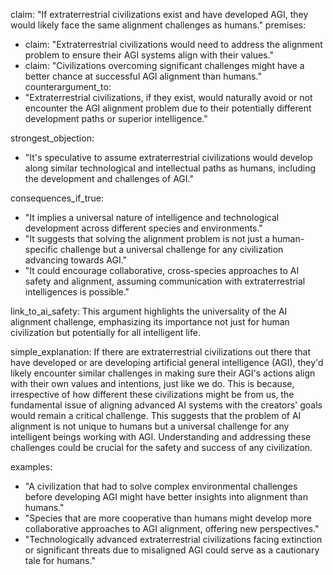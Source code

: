 claim: "If extraterrestrial civilizations exist and have developed AGI, they would likely face the same alignment challenges as humans."
premises:
  - claim: "Extraterrestrial civilizations would need to address the alignment problem to ensure their AGI systems align with their values."
  - claim: "Civilizations overcoming significant challenges might have a better chance at successful AGI alignment than humans."
counterargument_to:
  - "Extraterrestrial civilizations, if they exist, would naturally avoid or not encounter the AGI alignment problem due to their potentially different development paths or superior intelligence."

strongest_objection:
  - "It's speculative to assume extraterrestrial civilizations would develop along similar technological and intellectual paths as humans, including the development and challenges of AGI."

consequences_if_true:
  - "It implies a universal nature of intelligence and technological development across different species and environments."
  - "It suggests that solving the alignment problem is not just a human-specific challenge but a universal challenge for any civilization advancing towards AGI."
  - "It could encourage collaborative, cross-species approaches to AI safety and alignment, assuming communication with extraterrestrial intelligences is possible."

link_to_ai_safety: This argument highlights the universality of the AI alignment challenge, emphasizing its importance not just for human civilization but potentially for all intelligent life.

simple_explanation: If there are extraterrestrial civilizations out there that have developed or are developing artificial general intelligence (AGI), they'd likely encounter similar challenges in making sure their AGI's actions align with their own values and intentions, just like we do. This is because, irrespective of how different these civilizations might be from us, the fundamental issue of aligning advanced AI systems with the creators' goals would remain a critical challenge. This suggests that the problem of AI alignment is not unique to humans but a universal challenge for any intelligent beings working with AGI. Understanding and addressing these challenges could be crucial for the safety and success of any civilization.

examples:
  - "A civilization that had to solve complex environmental challenges before developing AGI might have better insights into alignment than humans."
  - "Species that are more cooperative than humans might develop more collaborative approaches to AGI alignment, offering new perspectives."
  - "Technologically advanced extraterrestrial civilizations facing extinction or significant threats due to misaligned AGI could serve as a cautionary tale for humans."